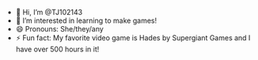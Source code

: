 - 👋 Hi, I’m @TJ102143
- 👀 I’m interested in learning to make games!
- 😄 Pronouns: She/they/any
- ⚡ Fun fact: My favorite video game is Hades by Supergiant Games and I have over 500 hours in it!

<!---
TJ102143/TJ102143 is a ✨ special ✨ repository because its `README.md` (this file) appears on your GitHub profile.
You can click the Preview link to take a look at your changes.
--->

